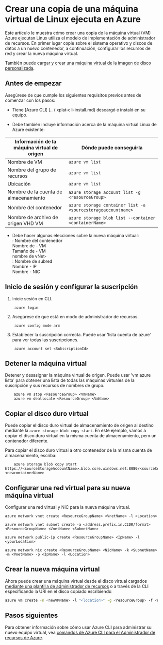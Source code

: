 <properties
    pageTitle="Crear una copia de la máquina virtual Linux de Azure | Microsoft Azure"
    description="Obtenga información sobre cómo crear una copia de la máquina virtual de Azure Linux en el modelo de implementación de administrador de recursos"
    services="virtual-machines-linux"
    documentationCenter=""
    authors="cynthn"
    manager="timlt"
    tags="azure-resource-manager"/>

<tags
    ms.service="virtual-machines-linux"
    ms.workload="infrastructure-services"
    ms.tgt_pltfrm="vm-linux"
    ms.devlang="na"
    ms.topic="article"
    ms.date="07/28/2016"
    ms.author="cynthn"/>

# <a name="create-a-copy-of-a-linux-virtual-machine-running-on-azure"></a>Crear una copia de una máquina virtual de Linux ejecuta en Azure


Este artículo le muestra cómo crear una copia de la máquina virtual (VM) Azure ejecutan Linux utiliza el modelo de implementación de administrador de recursos. En primer lugar copie sobre el sistema operativo y discos de datos a un nuevo contenedor, a continuación, configurar los recursos de red y crear la nueva máquina virtual.

También puede [cargar y crear una máquina virtual de la imagen de disco personalizada](virtual-machines-linux-upload-vhd.md).


## <a name="before-you-begin"></a>Antes de empezar

Asegúrese de que cumple los siguientes requisitos previos antes de comenzar con los pasos:

- Tiene [Azure CLI] (.. / xplat-cli-install.md) descargó e instaló en su equipo. 

- Debe también incluye información acerca de la máquina virtual Linux de Azure existente:

| Información de la máquina virtual de origen | Dónde puede conseguirla |
|------------|-----------------|
| Nombre de VM | `azure vm list` |
| Nombre del grupo de recursos | `azure vm list` |
| Ubicación | `azure vm list` |
| Nombre de la cuenta de almacenamiento | `azure storage account list -g <resourceGroup>` |
| Nombre del contenedor | `azure storage container list -a <sourcestorageaccountname>` |
| Nombre de archivo de origen VHD VM | `azure storage blob list --container <containerName>` |



- Debe hacer algunas elecciones sobre la nueva máquina virtual:   <br> : Nombre del contenedor   <br> Nombre de - VM   <br> Tamaño de - VM   <br> nombre de vNet-   <br> : Nombre de subred   <br> Nombre - IP   <br> Nombre - NIC
    

## <a name="login-and-set-your-subscription"></a>Inicio de sesión y configurar la suscripción

1. Inicie sesión en CLI.
        
        azure login

2. Asegúrese de que está en modo de administrador de recursos.
    
        azure config mode arm

3. Establecer la suscripción correcta. Puede usar 'lista cuenta de azure' para ver todas las suscripciones.

        azure account set <SubscriptionId>



## <a name="stop-the-vm"></a>Detener la máquina virtual 

Detener y desasignar la máquina virtual de origen. Puede usar 'vm azure lista' para obtener una lista de todas las máquinas virtuales de la suscripción y sus recursos de nombres de grupo.
    
        azure vm stop <ResourceGroup> <VmName>
        azure vm deallocate <ResourceGroup> <VmName>




## <a name="copy-the-vhd"></a>Copiar el disco duro virtual


Puede copiar el disco duro virtual de almacenamiento de origen al destino mediante la `azure storage blob copy start`. En este ejemplo, vamos a copiar el disco duro virtual en la misma cuenta de almacenamiento, pero un contenedor diferente.

Para copiar el disco duro virtual a otro contenedor de la misma cuenta de almacenamiento, escriba:

        azure storage blob copy start https://<sourceStorageAccountName>.blob.core.windows.net:8080/<sourceContainerName>/<SourceVHDFileName.vhd> <newcontainerName>
        

## <a name="set-up-the-virtual-network-for-your-new-vm"></a>Configurar una red virtual para su nueva máquina virtual

Configurar una red virtual y NIC para la nueva máquina virtual. 

    azure network vnet create <ResourceGroupName> <VnetName> -l <Location>

    azure network vnet subnet create -a <address.prefix.in.CIDR/format> <ResourceGroupName> <VnetName> <SubnetName>

    azure network public-ip create <ResourceGroupName> <IpName> -l <yourLocation>

    azure network nic create <ResourceGroupName> <NicName> -k <SubnetName> -m <VnetName> -p <IpName> -l <Location>


## <a name="create-the-new-vm"></a>Crear la nueva máquina virtual 

Ahora puede crear una máquina virtual desde el disco virtual cargados [mediante una plantilla de administrador de recursos](https://github.com/Azure/azure-quickstart-templates/tree/master/201-vm-from-specialized-vhd) o a través de la CLI especificando la URI en el disco copiado escribiendo:

```bash
azure vm create -n <newVMName> -l "<location>" -g <resourceGroup> -f <newNicName> -z "<vmSize>" -d https://<storageAccountName>.blob.core.windows.net/<containerName/<fileName.vhd> -y Linux
```



## <a name="next-steps"></a>Pasos siguientes

Para obtener información sobre cómo usar Azure CLI para administrar su nuevo equipo virtual, vea [comandos de Azure CLI para el Administrador de recursos de Azure](azure-cli-arm-commands.md).
